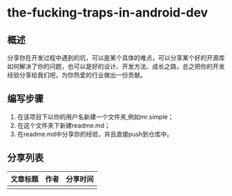# the-fucking-traps-in-android-dev
## 概述
分享你在开发过程中遇到的坑，可以是某个具体的难点，可以分享某个好的开源库如何解决了你的问题，也可以是好的设计、开发方法、成长之路，总之把你的开发经验分享给我们吧，为你热爱的行业做出一份贡献。


## 编写步骤
1. 在该项目下以你的用户名新建一个文件夹,例如mr.simple；
2. 在这个文件夹下新建readme.md；
3. 在readme.md中分享你的经验，并且直接push到仓库中。 


## 分享列表
|                 文章标题        |           作者              |      分享时间      |   
|---------------------------------|:---------------------------:|--------------------|
|   |   |
